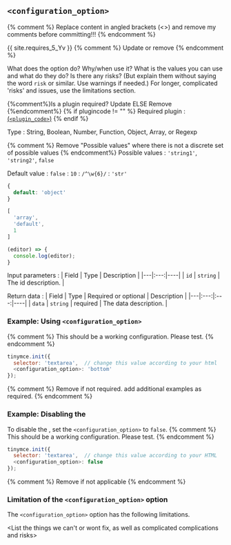 ## `<configuration_option>`

{% comment %} Replace content in angled brackets (<>) and remove my comments before committing!!! {% endcomment %}

{{ site.requires_5_Yv }} {% comment %} Update or remove {% endcomment %}

What does the option do? Why/when use it?
What is the values you can use and what do they do?
Is there any risks? (But explain them without saying the word `risk` or similar. Use warnings if needed.) For longer, complicated 'risks' and issues, use the limitations section.

{%comment%}Is a plugin required? Update ELSE Remove {%endcomment%}
{% if plugincode != "<plugincode>" %}
Required plugin
: [<plugin name> (`<plugin_code>`)](link/to/ppp/)
{% endif %}

Type
: String, Boolean, Number, Function, Object, Array, or Regexp

{% comment %} Remove "Possible values" where there is not a discrete set of possible values {% endcomment%}
Possible values
: `'string1'`, `'string2'`, `false`

Default value
: `false`
: `10`
: `/^\w{6}/`
: `'str'`
  ```js
  {
    default: 'object'
  }
  ```
  ```js
  [
    'array',
    'default',
    1
  ]
  ```
  ```js
  (editor) => {
    console.log(editor);
  }
  ```

Input parameters
: | Field | Type | Description |
|---|:---:|----|
| `id` | `string` | The id description. |

Return data
: | Field | Type | Required or optional | Description |
|---|:---:|:---:|----|
| `data` | `string` | required | The data description. |

### Example: Using `<configuration_option>`

{% comment %} This should be a working configuration. Please test. {% endcomment %}
```js
tinymce.init({
  selector: 'textarea',  // change this value according to your html
  <configuration_option>: 'bottom'
});
```

{% comment %} Remove if not required. add additional examples as required. {% endcomment %}
### Example: Disabling the <feature>

To disable the <feature>, set the `<configuration_option>` to `false`.
{% comment %} This should be a working configuration. Please test. {% endcomment %}
```js
tinymce.init({
  selector: 'textarea',  // change this value according to your HTML
  <configuration_option>: false
});
```

{% comment %} Remove if not applicable {% endcomment %}
### Limitation of the `<configuration_option>` option

The `<configuration_option>` option has the following limitations.

<List the things we can't or wont fix, as well as complicated complications and risks>
